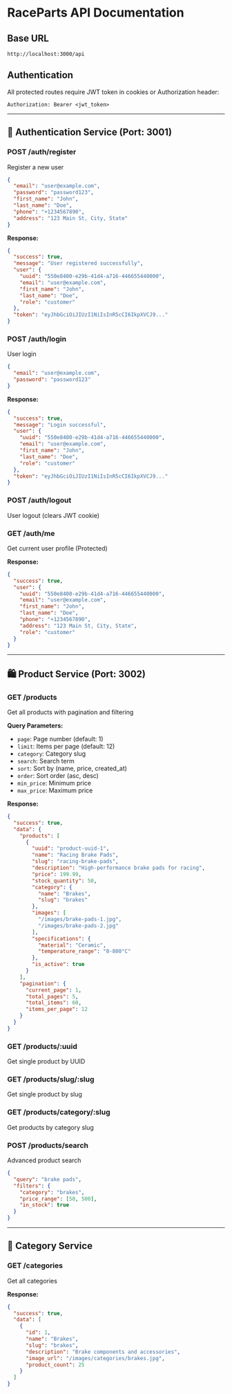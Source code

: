 # RaceParts API Documentation

## Base URL

```text
http://localhost:3000/api
```

## Authentication

All protected routes require JWT token in cookies or Authorization header:

```text
Authorization: Bearer <jwt_token>
```

---

## 🔐 Authentication Service (Port: 3001)

### POST /auth/register

Register a new user

```json
{
  "email": "user@example.com",
  "password": "password123",
  "first_name": "John",
  "last_name": "Doe",
  "phone": "+1234567890",
  "address": "123 Main St, City, State"
}
```

**Response:**

```json
{
  "success": true,
  "message": "User registered successfully",
  "user": {
    "uuid": "550e8400-e29b-41d4-a716-446655440000",
    "email": "user@example.com",
    "first_name": "John",
    "last_name": "Doe",
    "role": "customer"
  },
  "token": "eyJhbGciOiJIUzI1NiIsInR5cCI6IkpXVCJ9..."
}
```

### POST /auth/login

User login

```json
{
  "email": "user@example.com",
  "password": "password123"
}
```

**Response:**

```json
{
  "success": true,
  "message": "Login successful",
  "user": {
    "uuid": "550e8400-e29b-41d4-a716-446655440000",
    "email": "user@example.com",
    "first_name": "John",
    "last_name": "Doe",
    "role": "customer"
  },
  "token": "eyJhbGciOiJIUzI1NiIsInR5cCI6IkpXVCJ9..."
}
```

### POST /auth/logout

User logout (clears JWT cookie)

### GET /auth/me

Get current user profile (Protected)

**Response:**

```json
{
  "success": true,
  "user": {
    "uuid": "550e8400-e29b-41d4-a716-446655440000",
    "email": "user@example.com",
    "first_name": "John",
    "last_name": "Doe",
    "phone": "+1234567890",
    "address": "123 Main St, City, State",
    "role": "customer"
  }
}
```

---

## 🛍️ Product Service (Port: 3002)

### GET /products

Get all products with pagination and filtering

**Query Parameters:**

- `page`: Page number (default: 1)
- `limit`: Items per page (default: 12)
- `category`: Category slug
- `search`: Search term
- `sort`: Sort by (name, price, created_at)
- `order`: Sort order (asc, desc)
- `min_price`: Minimum price
- `max_price`: Maximum price

**Response:**

```json
{
  "success": true,
  "data": {
    "products": [
      {
        "uuid": "product-uuid-1",
        "name": "Racing Brake Pads",
        "slug": "racing-brake-pads",
        "description": "High-performance brake pads for racing",
        "price": 199.99,
        "stock_quantity": 50,
        "category": {
          "name": "Brakes",
          "slug": "brakes"
        },
        "images": [
          "/images/brake-pads-1.jpg",
          "/images/brake-pads-2.jpg"
        ],
        "specifications": {
          "material": "Ceramic",
          "temperature_range": "0-800°C"
        },
        "is_active": true
      }
    ],
    "pagination": {
      "current_page": 1,
      "total_pages": 5,
      "total_items": 60,
      "items_per_page": 12
    }
  }
}
```

### GET /products/:uuid

Get single product by UUID

### GET /products/slug/:slug

Get single product by slug

### GET /products/category/:slug

Get products by category slug

### POST /products/search

Advanced product search

```json
{
  "query": "brake pads",
  "filters": {
    "category": "brakes",
    "price_range": [50, 500],
    "in_stock": true
  }
}
```

---

## 📂 Category Service

### GET /categories

Get all categories

**Response:**

```json
{
  "success": true,
  "data": [
    {
      "id": 1,
      "name": "Brakes",
      "slug": "brakes",
      "description": "Brake components and accessories",
      "image_url": "/images/categories/brakes.jpg",
      "product_count": 25
    }
  ]
}
```
